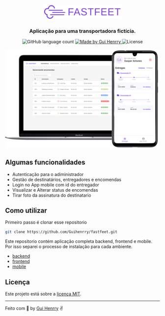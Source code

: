 <h1 align="center">
  <img alt="Fastfeet" src=".github/logo.svg" width="250px" />
</h1>

<h3 align="center">
  Aplicação para uma transportadora fictícia. 
</h3>

<p align="center">
  <img alt="GitHub language count" src="https://img.shields.io/github/languages/count/Guihenrry/fastfeet?color=%237D40E7">

  <a href="https://www.linkedin.com/in/guilhermehenrry/">
    <img alt="Made by Gui Henrry" src="https://img.shields.io/badge/made%20by-Gui%20Henrry-%237D40E7">
  </a>

  <img alt="License" src="https://img.shields.io/badge/licence-MIT-%237D40E7">
</p>

<p align="center">
  <img alt="Mockup" src=".github/mockup.png" width="700px" />
</p>


## Algumas funcionalidades
- Autenticação para o adiministrador
- Gestão de destinatários, entregadores e encomendas
- Login no App mobile com id do entregador
- Visualizar e Alterar status de encomendas
- Tirar foto da assinatura do destinatario

## Como utilizar
Primeiro passo é clonar esse repositorio 
```bash
git clone https://github.com/Guihenrry/fastfeet.git
```
Este repositorio contém aplicação completa backend, frontend e mobile. Por isso separei o processo de instalação para cada ambiente.

- [backend](https://github.com/Guihenrry/fastfeet/tree/master/backend)
- [frontend](https://github.com/Guihenrry/fastfeet/tree/master/frontend)
- [mobile](https://github.com/Guihenrry/fastfeet/tree/master/mobile)

## Licença
Este projeto está sobre a [licença MIT](https://github.com/Guihenrry/fastfeet/blob/master/LICENSE).

---

Feito com 💜 by [Gui Henrry](https://www.linkedin.com/in/guilhermehenrry/) ✌